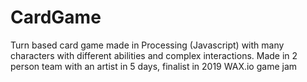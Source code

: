 # CardGame
Turn based card game made in Processing (Javascript) with many characters with different abilities and complex interactions.
Made in 2 person team with an artist in 5 days, finalist in 2019 WAX.io game jam
